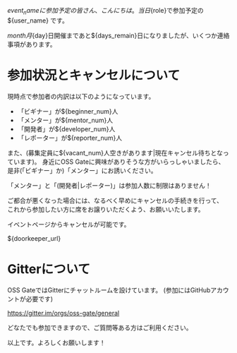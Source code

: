 ${event_name}に参加予定の皆さん、こんにちは。
当日${role}で参加予定の ${user_name} です。

${month}月${day}日開催まであと${days_remain}日になりましたが、いくつか連絡事項があります。

# 参加状況とキャンセルについて
現時点で参加者の内訳は以下のようになっています。

* 「ビギナー」が${beginner_num}人
* 「メンター」が${mentor_num}人
* 「開発者」が${developer_num}人
* 「レポーター」が${reporter_num}人

また、(募集定員に${vacant_num}人空きがあります|現在キャンセル待ちとなっています)。
身近にOSS Gateに興味がありそうな方がいらっしゃいましたら、
是非(「ビギナー」か)「メンター」にお誘いください。

「メンター」と「(開発者|レポーター)」は参加人数に制限はありません！

ご都合が悪くなった場合には、なるべく早めにキャンセルの手続きを行って、
これから参加したい方に席をお譲りいただくよう、お願いいたします。

イベントページからキャンセルが可能です。

${doorkeeper_url}

# Gitterについて
OSS GateではGitterにチャットルームを設けています。
(参加にはGitHubアカウントが必要です)

https://gitter.im/orgs/oss-gate/general

どなたでも参加できますので、ご質問等ある方はご利用ください。

以上です。よろしくお願いします！
